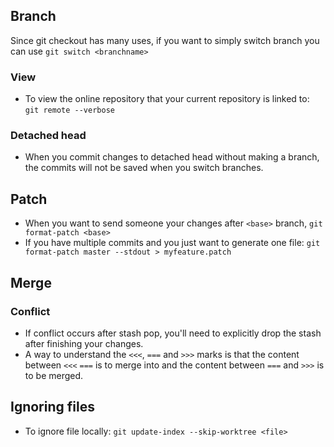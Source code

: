 ## Branch
Since git checkout has many uses, if you want to simply switch branch you can use `git switch <branchname>`
### View
* To view the online repository that your current repository is linked to: `git remote --verbose`
### Detached head
* When you commit changes to detached head without making a branch, the commits will not be saved when you switch branches.

## Patch
* When you want to send someone your changes after `<base>` branch, `git format-patch <base>`
* If you have multiple commits and you just want to generate one file: `git format-patch master --stdout > myfeature.patch`

## Merge
### Conflict
* If conflict occurs after stash pop, you'll need to explicitly drop the stash after finishing your changes.
* A way to understand the `<<<`, `===` and `>>>` marks is that the content between `<<<` `===` is to merge into and the content between `===` and `>>>` is to be merged.

## Ignoring files
* To ignore file locally: `git update-index --skip-worktree <file>`
